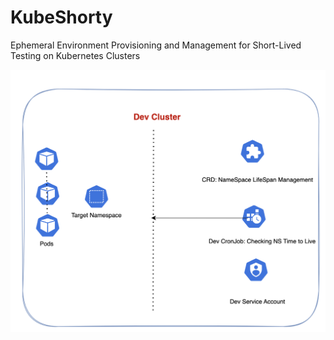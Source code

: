 # KubeShorty
Ephemeral Environment Provisioning and Management for Short-Lived Testing on Kubernetes Clusters

![plot](kubeshorty-view.png)
